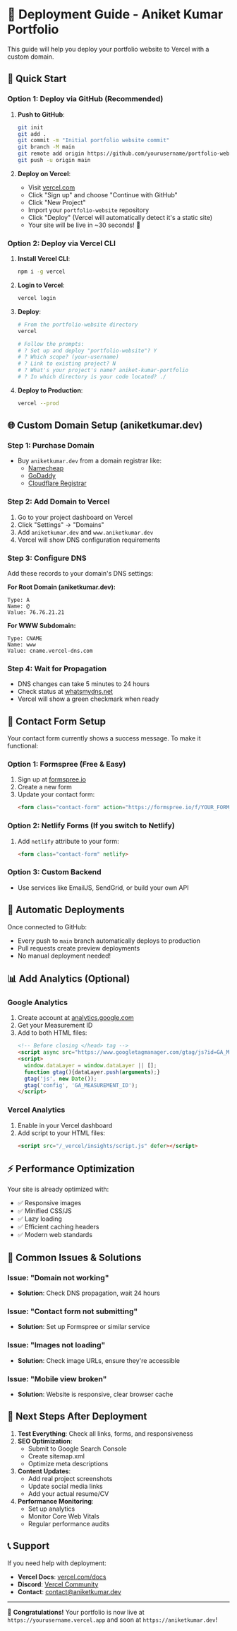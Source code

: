 # 🚀 Deployment Guide - Aniket Kumar Portfolio

This guide will help you deploy your portfolio website to Vercel with a custom domain.

## 🎯 Quick Start

### Option 1: Deploy via GitHub (Recommended)

1. **Push to GitHub**:
   ```bash
   git init
   git add .
   git commit -m "Initial portfolio website commit"
   git branch -M main
   git remote add origin https://github.com/yourusername/portfolio-website.git
   git push -u origin main
   ```

2. **Deploy on Vercel**:
   - Visit [vercel.com](https://vercel.com)
   - Click "Sign up" and choose "Continue with GitHub"
   - Click "New Project"
   - Import your `portfolio-website` repository
   - Click "Deploy" (Vercel will automatically detect it's a static site)
   - Your site will be live in ~30 seconds! 🎉

### Option 2: Deploy via Vercel CLI

1. **Install Vercel CLI**:
   ```bash
   npm i -g vercel
   ```

2. **Login to Vercel**:
   ```bash
   vercel login
   ```

3. **Deploy**:
   ```bash
   # From the portfolio-website directory
   vercel
   
   # Follow the prompts:
   # ? Set up and deploy "portfolio-website"? Y
   # ? Which scope? (your-username)
   # ? Link to existing project? N
   # ? What's your project's name? aniket-kumar-portfolio
   # ? In which directory is your code located? ./
   ```

4. **Deploy to Production**:
   ```bash
   vercel --prod
   ```

## 🌐 Custom Domain Setup (aniketkumar.dev)

### Step 1: Purchase Domain
- Buy `aniketkumar.dev` from a domain registrar like:
  - [Namecheap](https://www.namecheap.com)
  - [GoDaddy](https://www.godaddy.com)
  - [Cloudflare Registrar](https://www.cloudflare.com/products/registrar/)

### Step 2: Add Domain to Vercel
1. Go to your project dashboard on Vercel
2. Click "Settings" → "Domains"
3. Add `aniketkumar.dev` and `www.aniketkumar.dev`
4. Vercel will show DNS configuration requirements

### Step 3: Configure DNS
Add these records to your domain's DNS settings:

**For Root Domain (aniketkumar.dev):**
```
Type: A
Name: @
Value: 76.76.21.21
```

**For WWW Subdomain:**
```
Type: CNAME
Name: www
Value: cname.vercel-dns.com
```

### Step 4: Wait for Propagation
- DNS changes can take 5 minutes to 24 hours
- Check status at [whatsmydns.net](https://www.whatsmydns.net)
- Vercel will show a green checkmark when ready

## 📧 Contact Form Setup

Your contact form currently shows a success message. To make it functional:

### Option 1: Formspree (Free & Easy)
1. Sign up at [formspree.io](https://formspree.io)
2. Create a new form
3. Update your contact form:
   ```html
   <form class="contact-form" action="https://formspree.io/f/YOUR_FORM_ID" method="POST">
   ```

### Option 2: Netlify Forms (If you switch to Netlify)
1. Add `netlify` attribute to your form:
   ```html
   <form class="contact-form" netlify>
   ```

### Option 3: Custom Backend
- Use services like EmailJS, SendGrid, or build your own API

## 🔄 Automatic Deployments

Once connected to GitHub:
- Every push to `main` branch automatically deploys to production
- Pull requests create preview deployments
- No manual deployment needed!

## 📊 Add Analytics (Optional)

### Google Analytics
1. Create account at [analytics.google.com](https://analytics.google.com)
2. Get your Measurement ID
3. Add to both HTML files:
   ```html
   <!-- Before closing </head> tag -->
   <script async src="https://www.googletagmanager.com/gtag/js?id=GA_MEASUREMENT_ID"></script>
   <script>
     window.dataLayer = window.dataLayer || [];
     function gtag(){dataLayer.push(arguments);}
     gtag('js', new Date());
     gtag('config', 'GA_MEASUREMENT_ID');
   </script>
   ```

### Vercel Analytics
1. Enable in your Vercel dashboard
2. Add script to your HTML files:
   ```html
   <script src="/_vercel/insights/script.js" defer></script>
   ```

## ⚡ Performance Optimization

Your site is already optimized with:
- ✅ Responsive images
- ✅ Minified CSS/JS
- ✅ Lazy loading
- ✅ Efficient caching headers
- ✅ Modern web standards

## 🔧 Common Issues & Solutions

### Issue: "Domain not working"
- **Solution**: Check DNS propagation, wait 24 hours

### Issue: "Contact form not submitting"
- **Solution**: Set up Formspree or similar service

### Issue: "Images not loading"
- **Solution**: Check image URLs, ensure they're accessible

### Issue: "Mobile view broken"
- **Solution**: Website is responsive, clear browser cache

## 🎯 Next Steps After Deployment

1. **Test Everything**: Check all links, forms, and responsiveness
2. **SEO Optimization**: 
   - Submit to Google Search Console
   - Create sitemap.xml
   - Optimize meta descriptions
3. **Content Updates**: 
   - Add real project screenshots
   - Update social media links
   - Add your actual resume/CV
4. **Performance Monitoring**: 
   - Set up analytics
   - Monitor Core Web Vitals
   - Regular performance audits

## 📞 Support

If you need help with deployment:
- **Vercel Docs**: [vercel.com/docs](https://vercel.com/docs)
- **Discord**: [Vercel Community](https://discord.gg/vercel)
- **Contact**: contact@aniketkumar.dev

---

🎉 **Congratulations!** Your portfolio is now live at `https://yourusername.vercel.app` and soon at `https://aniketkumar.dev`!
